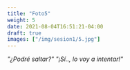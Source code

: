 ```yaml
---
title: "Foto5"
weight: 5
date: 2021-08-04T16:51:21-04:00
draft: true
images: ["/img/sesion1/5.jpg"]
---
```


*"¿Podré saltar?"* 
*"¡Sí.., lo voy a intentar!"*